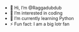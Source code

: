 - 👋 Hi, I’m @Raggadubdub
- 👀 I’m interested in coding
- 🌱 I’m currently learning Python
- ⚡ Fun fact: I am a big lotr fan
<!---
Raggadubdub/Raggadubdub is a ✨ special ✨ repository because its `README.md` (this file) appears on your GitHub profile.
You can click the Preview link to take a look at your changes.
--->
